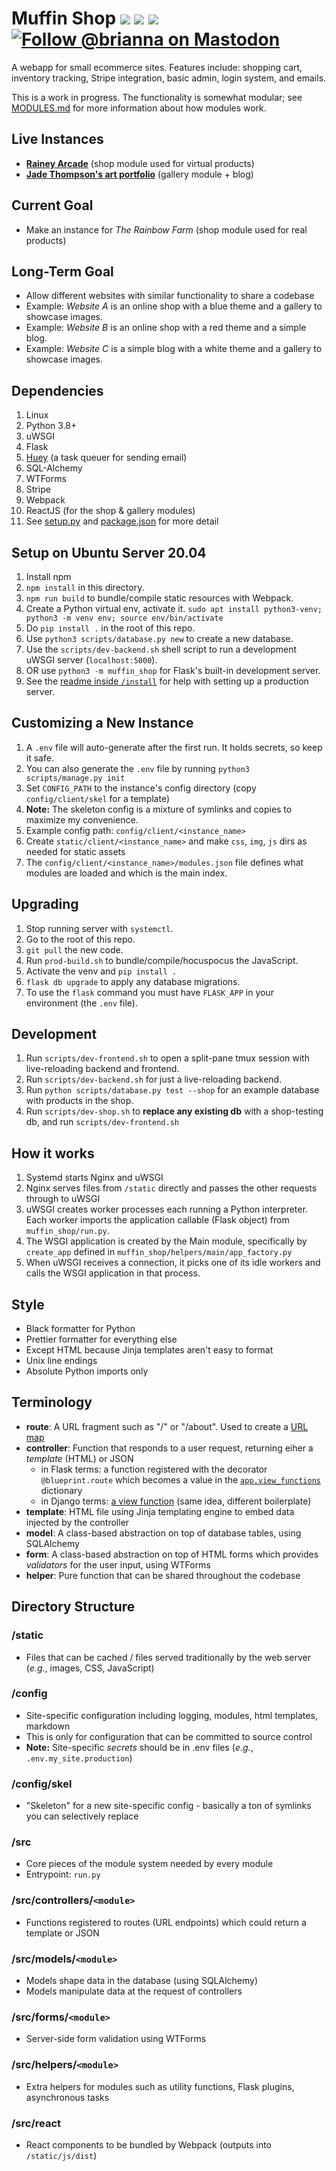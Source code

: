 # Muffin Shop ![](https://img.shields.io/badge/python-3.8-informational) ![](https://img.shields.io/github/license/tassaron/muffin-shop) ![](https://img.shields.io/github/last-commit/tassaron/muffin-shop) [![Follow @brianna on Mastodon](https://img.shields.io/mastodon/follow/1?domain=https%3A%2F%2Ftassaron.com&style=social)](https://tassaron.com/@brianna)

A webapp for small ecommerce sites. Features include: shopping cart, inventory tracking, Stripe integration, basic admin, login system, and emails.

This is a work in progress. The functionality is somewhat modular; see [MODULES.md](MODULES.md) for more information about how modules work.

## Live Instances

-   **[Rainey Arcade](https://rainey.tech)** (shop module used for virtual products)
-   **[Jade Thompson's art portfolio](https://rainey.tech/demo/jlt/)** (gallery module + blog)

## Current Goal

-   Make an instance for _The Rainbow Farm_ (shop module used for real products)

## Long-Term Goal

-   Allow different websites with similar functionality to share a codebase
-   Example: _Website A_ is an online shop with a blue theme and a gallery to showcase images.
-   Example: _Website B_ is an online shop with a red theme and a simple blog.
-   Example: _Website C_ is a simple blog with a white theme and a gallery to showcase images.

## Dependencies

1. Linux
1. Python 3.8+
1. uWSGI
1. Flask
1. [Huey](https://github.com/coleifer/huey) (a task queuer for sending email)
1. SQL-Alchemy
1. WTForms
1. Stripe
1. Webpack
1. ReactJS (for the shop & gallery modules)
1. See [setup.py](setup.py) and [package.json](src/muffin_shop/nodejs/package.json) for more detail

## Setup on Ubuntu Server 20.04

1. Install npm
1. `npm install` in this directory.
1. `npm run build` to bundle/compile static resources with Webpack.
1. Create a Python virtual env, activate it.
   `sudo apt install python3-venv; python3 -m venv env; source env/bin/activate`
1. Do `pip install .` in the root of this repo.
1. Use `python3 scripts/database.py new` to create a new database.
1. Use the `scripts/dev-backend.sh` shell script to run a development uWSGI server (`localhost:5000`).
1. OR use `python3 -m muffin_shop` for Flask's built-in development server.
1. See the [readme inside `/install`](install/README.md) for help with setting up a production server.

## Customizing a New Instance

1. A `.env` file will auto-generate after the first run. It holds secrets, so keep it safe.
1. You can also generate the `.env` file by running `python3 scripts/manage.py init`
1. Set `CONFIG_PATH` to the instance's config directory (copy `config/client/skel` for a template)
1. **Note:** The skeleton config is a mixture of symlinks and copies to maximize my convenience.
1. Example config path: `config/client/<instance_name>`
1. Create `static/client/<instance_name>` and make `css`, `img`, `js` dirs as needed for static assets
1. The `config/client/<instance_name>/modules.json` file defines what modules are loaded and which is the main index.

## Upgrading

1. Stop running server with `systemctl`.
1. Go to the root of this repo.
1. `git pull` the new code.
1. Run `prod-build.sh` to bundle/compile/hocuspocus the JavaScript.
1. Activate the venv and `pip install .`
1. `flask db upgrade` to apply any database migrations.
1. To use the `flask` command you must have `FLASK_APP` in your environment (the `.env` file).

## Development

1. Run `scripts/dev-frontend.sh` to open a split-pane tmux session with live-reloading backend and frontend.
1. Run `scripts/dev-backend.sh` for just a live-reloading backend.
1. Run `python scripts/database.py test --shop` for an example database with products in the shop.
1. Run `scripts/dev-shop.sh` to **replace any existing db** with a shop-testing db, and run `scripts/dev-frontend.sh`

## How it works

1. Systemd starts Nginx and uWSGI
1. Nginx serves files from `/static` directly and passes the other requests through to uWSGI
1. uWSGI creates worker processes each running a Python interpreter. Each worker imports the application callable (Flask object) from `muffin_shop/run.py`.
1. The WSGI application is created by the Main module, specifically by `create_app` defined in `muffin_shop/helpers/main/app_factory.py`
1. When uWSGI receives a connection, it picks one of its idle workers and calls the WSGI application in that process.

## Style

-   Black formatter for Python
-   Prettier formatter for everything else
-   Except HTML because Jinja templates aren't easy to format
-   Unix line endings
-   Absolute Python imports only

## Terminology
-  **route**: A URL fragment such as "/" or "/about". Used to create a [URL map](https://werkzeug.palletsprojects.com/en/2.0.x/routing/)
-  **controller**: Function that responds to a user request, returning eiher a _template_ (HTML) or JSON
   - in Flask terms: a function registered with the decorator `@blueprint.route` which becomes a value in the [`app.view_functions`](https://github.com/pallets/flask/blob/190dd4df86874495f56bb088fbd0cb1d9f0e77a0/src/flask/app.py#L1094) dictionary
   - in Django terms: [a view function](https://docs.djangoproject.com/en/1.8/faq/general/#django-appears-to-be-a-mvc-framework-but-you-call-the-controller-the-view-and-the-view-the-template-how-come-you-don-t-use-the-standard-names) (same idea, different boilerplate)
- **template**: HTML file using Jinja templating engine to embed data injected by the controller
- **model**: A class-based abstraction on top of database tables, using SQLAlchemy
- **form**: A class-based abstraction on top of HTML forms which provides _validators_ for the user input, using WTForms
- **helper**: Pure function that can be shared throughout the codebase

## Directory Structure

### /static

-   Files that can be cached / files served traditionally by the web server (_e.g._, images, CSS, JavaScript)

### /config

-   Site-specific configuration including logging, modules, html templates, markdown
-   This is only for configuration that can be committed to source control
-   **Note:** Site-specific _secrets_ should be in .env files (_e.g._, `.env.my_site.production`)

### /config/skel

-   "Skeleton" for a new site-specific config - basically a ton of symlinks you can selectively replace

### /src

-   Core pieces of the module system needed by every module
-   Entrypoint: `run.py`

### /src/controllers/`<module>`

-   Functions registered to routes (URL endpoints) which could return a template or JSON

### /src/models/`<module>`

-   Models shape data in the database (using SQLAlchemy)
-   Models manipulate data at the request of controllers

### /src/forms/`<module>`

-   Server-side form validation using WTForms

### /src/helpers/`<module>`

-   Extra helpers for modules such as utility functions, Flask plugins, asynchronous tasks

### /src/react

-   React components to be bundled by Webpack (outputs into `/static/js/dist`)
